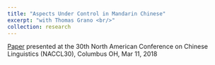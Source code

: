 ```yaml
---
title: "Aspects Under Control in Mandarin Chinese"
excerpt: "with Thomas Grano <br/>"
collection: research
---
```


[Paper](https://yiwenzh29.github.io/publication/2019-aspectual-guo-under-control) presented at the 30th North American Conference on Chinese Linguistics (NACCL30), Columbus OH, Mar 11, 2018


